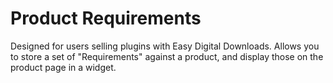 # Product Requirements

Designed for users selling plugins with Easy Digital Downloads. Allows you to store a set of "Requirements" against a product, and display those on the product page in a widget.
